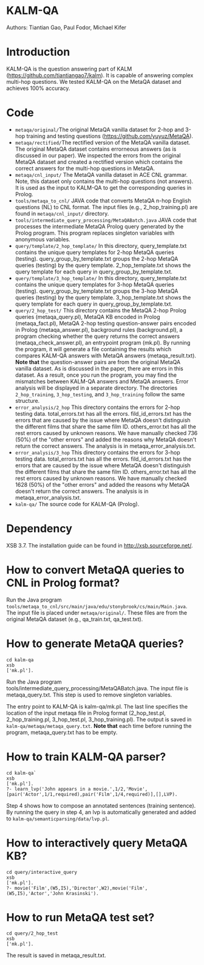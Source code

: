 # KALM-QA
Authors: Tiantian Gao, Paul Fodor, Michael Kifer

# Introduction
KALM-QA is the question answering part of KALM (https://github.com/tiantiangao7/kalm). It is capable of answering complex multi-hop questions. We tested KALM-QA on the MetaQA dataset and achieves 100% accuracy.

# Code

* `metaqa/original/`The original MetaQA vanilla dataset for 2-hop and 3-hop training and testing questions (https://github.com/yuyuz/MetaQA).
* `metaqa/rectified/`The rectified version of the MetaQA vanilla dataset. The original MetaQA dataset contains errorneous answers (as is discussed in our paper). We inspected the errors from the original MetaQA dataset and created a rectified version which contains the  correct answers for the multi-hop questions in MetaQA.
* `metaqa/cnl_input/` The MetaQA vanilla dataset in ACE CNL grammar. Note, this dataset only contains the multi-hop questions (not answers). It is used as the input to KALM-QA to get the corresponding queries in Prolog.
* `tools/metaqa_to_cnl/` JAVA code that converts MetaQA n-hop English questions (NL) to CNL format. The input files (e.g., 2_hop_training.pl) are found in `metaqa/cnl_input/` directory. 
* `tools/intermediate_query_processing/MetaQABatch.java` JAVA code that processes the intermediate MetaQA Prolog query generated by the Prolog program. This program replaces singleton variables with anonymous variables. 
* `query/template/2_hop_template/` In this directory, query_template.txt contains the unique query templates for 2-hop MetaQA queries (testing). query_group_by_template.txt groups the 2-hop MetaQA queries (testing) by the query template. 2_hop_template.txt shows the query template for each query in query_group_by_template.txt.
* `query/template/3_hop_template/` In this directory, query_template.txt contains the unique query templates for 3-hop MetaQA queries (testing). query_group_by_template.txt groups the 3-hop MetaQA queries (testing) by the query template. 3_hop_template.txt shows the query template for each query in query_group_by_template.txt.
* `query/2_hop_test/` This directory contains the MetaQA 2-hop Prolog queries (metaqa_query.pl), MetaQA KB encoded in Prolog (metaqa_fact.pl), MetaQA 2-hop testing question-answer pairs encoded in Prolog (metaqa_answer.pl), background rules (background.pl), a program checking whether the query returns the correct answers (metaqa_check_answer.pl), an entrypoint program (mk.pl). By running the program, it will generate a file containing the results which compares KALM-QA answers with MetaQA answers (metaqa_result.txt). **Note that** the question-answer pairs are from the original MetaQA vanilla dataset. As is discussed in the paper, there are errors in this dataset. As a result, once you run the program, you may find the mismatches between KALM-QA answers and MetaQA answers. Error analysis will be displayed in a separate directory. The directories `2_hop_training`, `3_hop_testing`, and `3_hop_training` follow the same structure.
* `error_analysis/2_hop` This directory contains the errors for 2-hop testing data. total_errors.txt has all the errors. fild_id_errors.txt has the errors that are caused by the issue where MetaQA doesn't distinguish the different films that share the same film ID. others_error.txt has all the rest errors caused by unknown reasons. We have manually checked 736 (50%) of the "other errors" and added the reasons why MetaQA doesn't return the correct answers. The analysis is in metaqa_error_analysis.txt.
* `error_analysis/3_hop` This directory contains the errors for 3-hop testing data. total_errors.txt has all the errors. fild_id_errors.txt has the errors that are caused by the issue where MetaQA doesn't distinguish the different films that share the same film ID. others_error.txt has all the rest errors caused by unknown reasons. We have manually checked 1628 (50%) of the "other errors" and added the reasons why MetaQA doesn't return the correct answers. The analysis is in metaqa_error_analysis.txt.
* `kalm-qa/` The source code for KALM-QA (Prolog).

# Dependency
  XSB 3.7. The installation guide can be found in http://xsb.sourceforge.net/.

# How to convert MetaQA queries to CNL in Prolog format?
Run the Java program `tools/metaqa_to_cnl/src/main/java/edu/stonybrook/cs/main/Main.java`. The input file is placed under `metaqa/original/`. These files are from the original MetaQA dataset (e.g., qa_train.txt, qa_test.txt). 

# How to generate MetaQA queries?
```
cd kalm-qa
xsb
['mk.pl'].
```
Run the Java program tools/intermediate_query_processing/MetaQABatch.java. The input file is metaqa_query.txt. This step is used to remove singleton variables.

The entry point to KALM-QA is kalm-qa/mk.pl. The last line specifies the location of the input metaqa file in Prolog format (2_hop_test.pl, 2_hop_training.pl, 3_hop_test.pl, 3_hop_training.pl). The output is saved in `kalm-qa/metaqa/metaqa_query.txt`. **Note that** each time before running the program, metaqa_query.txt has to be empty.

# How to train KALM-QA parser?
```
cd kalm-qa`
xsb
['mk.pl'].
?- learn_lvp('John appears in a movie.',1/2,'Movie',[pair('Actor',1/1,required),pair('Film',1/4,required)],[],LVP).
```
Step 4 shows how to compose an annotated sentences (training sentence). By running the query in step 4, an lvp is automatically generated and added to `kalm-qa/semanticparsing/data/lvp.pl`.

# How to interactively query MetaQA KB?
```
cd query/interactive_query
xsb
['mk.pl'].
?- movie('Film',(W5,I5),'Director',W2),movie('Film',(W5,I5),'Actor','John Krasinski').
```

# How to run MetaQA test set?
```
cd query/2_hop_test
xsb
['mk.pl'].
```
The result is saved in metaqa_result.txt.
